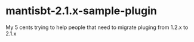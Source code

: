 # mantisbt-2.1.x-sample-plugin
My 5 cents trying to help people that need to migrate pluging from 1.2.x to 2.1.x
